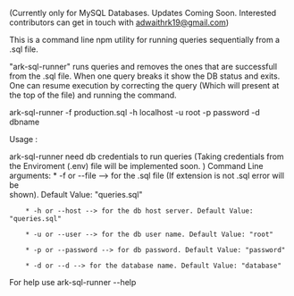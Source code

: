 (Currently only for MySQL Databases. Updates Coming Soon. Interested contributors can get in touch with adwaithrk19@gmail.com)

This is a command line npm utility for running queries sequentially from a .sql file.

"ark-sql-runner" runs queries and removes the ones that are successfull from the .sql file. When one query breaks it show the DB status and exits. One can resume execution by correcting the query (Which will present at the top of the file) and running the command.

ark-sql-runner -f production.sql -h localhost -u root -p password -d dbname

Usage :

ark-sql-runner need db credentials to run queries (Taking credentials from the Enviroment (.env) file will be implemented soon. ) 
    Command Line arguments:
        * -f or --file --> for the .sql file (If extension is not .sql error will be  
           shown). Default Value: "queries.sql"

        * -h or --host --> for the db host server. Default Value: "queries.sql"

        * -u or --user --> for the db user name. Default Value: "root"

        * -p or --password --> for db password. Default Value: "password"

        * -d or --d --> for the database name. Default Value: "database"


For help use ark-sql-runner --help